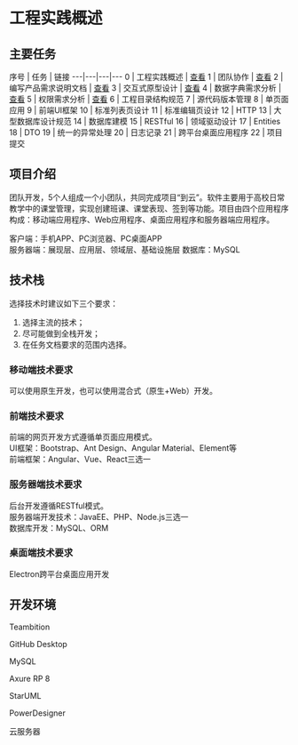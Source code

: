 # 工程实践概述

## 主要任务

序号 | 任务 | 链接
---|---|---|---
0 | 工程实践概述 | [查看](https://note.youdao.com/ynoteshare1/index.html?id=e833bb1b7a664434f4cea20a0fdf8627&type=note)
1 | 团队协作 | [查看](http://note.youdao.com/noteshare?id=638cfc2ab0587d8f2e28e18267180c35&sub=72E227B9A5214140A5740A414B8AFCEB)
2 | 编写产品需求说明文档 | [查看](http://note.youdao.com/noteshare?id=3593418f7b99ef9d35feffcaf6de3294&sub=WEB9716368e981781a139b85e8df513a94e) 
3 | 交互式原型设计 | [查看](http://note.youdao.com/noteshare?id=e889b0f4da5e8bfe2a0a70826a8c1143&sub=DEF910E7BD9C4866B2BBF6BE21B7516A)
4 | 数据字典需求分析 | [查看](https://note.youdao.com/)
5 | 权限需求分析 | [查看](https://note.youdao.com/)
6 | 工程目录结构规范
7 | 源代码版本管理
8 | 单页面应用
9 | 前端UI框架
10 | 标准列表页设计
11 | 标准编辑页设计
12 | HTTP
13 | 大型数据库设计规范
14 | 数据库建模
15 | RESTful
16 | 领域驱动设计
17 | Entities
18 | DTO
19 | 统一的异常处理
20 | 日志记录
21 | 跨平台桌面应用程序
22 | 项目提交

## 项目介绍

团队开发，5个人组成一个小团队，共同完成项目“到云”。软件主要用于高校日常教学中的课堂管理，实现创建班课、课堂表现、签到等功能。项目由四个应用程序构成：移动端应用程序、Web应用程序、桌面应用程序和服务器端应用程序。  

客户端：手机APP、PC浏览器、PC桌面APP  
服务器端：展现层、应用层、领域层、基础设施层
数据库：MySQL

## 技术栈

选择技术时建议如下三个要求：

1. 选择主流的技术；
2. 尽可能做到全栈开发；
3. 在任务文档要求的范围内选择。

### 移动端技术要求

可以使用原生开发，也可以使用混合式（原生+Web）开发。

### 前端技术要求

前端的网页开发方式遵循单页面应用模式。  
UI框架：Bootstrap、Ant Design、Angular Material、Element等  
前端框架：Angular、Vue、React三选一  

### 服务器端技术要求

后台开发遵循RESTful模式。  
服务器端开发技术：JavaEE、PHP、Node.js三选一  
数据库开发：MySQL、ORM

### 桌面端技术要求

Electron跨平台桌面应用开发  

## 开发环境

Teambition

GitHub Desktop

MySQL

Axure RP 8

StarUML

PowerDesigner

云服务器



